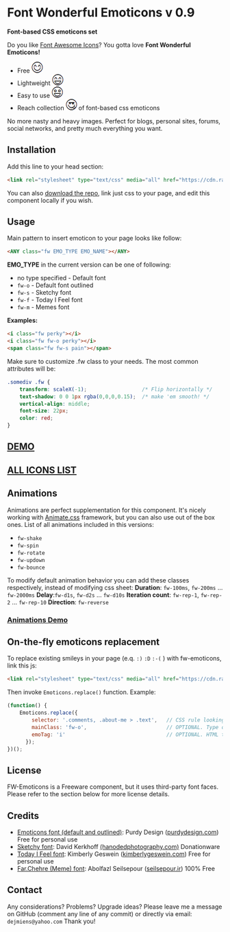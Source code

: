 # Font Wonderful Emoticons v 0.9
 **Font-based CSS emoticons set**

Do you like [Font Awesome Icons](http://fontawesome.io)? You gotta love **Font Wonderful Emoticons!**

- Free ![](demoimgs/smile.png)
- Lightweight ![](demoimgs/happy.png)
- Easy to use ![](demoimgs/amazed.png)
- Reach collection ![](demoimgs/inlove.png) of font-based css emoticons

No more nasty and heavy images. Perfect for blogs, personal sites, forums, social networks, and pretty much everything you want.

## Installation

Add this line to your head section:

```html
<link rel="stylesheet" type="text/css" media="all" href="https://cdn.rawgit.com/DamianSzGithub/fw-emoticons/master/fw_emoticons.css">
```

You can also [download the repo](https://github.com/DamianSzGithub/fw-emoticons/archive/master.zip), link just css to your page, and edit this component locally if you wish.

## Usage

Main pattern to insert emoticon to your page looks like follow:

```html
<ANY class="fw EMO_TYPE EMO_NAME"></ANY>
```

**EMO_TYPE** in the current version can be one of following:

- no type specified - Default font
- `fw-o` - Default font outlined
- `fw-s` - Sketchy font
- `fw-f` - Today I Feel font
- `fw-m` - Memes font

**Examples:**

```html
<i class="fw perky"></i>
<i class="fw fw-o perky"></i>
<span class="fw fw-s pain"></span>
```

Make sure to customize .fw class to your needs. The most common attributes will be:
```css
.somediv .fw {
    transform: scaleX(-1);                  /* Flip horizontally */
    text-shadow: 0 0 1px rgba(0,0,0,0.15);  /* make 'em smooth! */
    vertical-align: middle;
    font-size: 22px;
    color: red;
}
```

## [DEMO](https://cdn.rawgit.com/DamianSzGithub/fw-emoticons/master/demo/demo.html)
## [ALL ICONS LIST](https://cdn.rawgit.com/DamianSzGithub/fw-emoticons/master/demo/list.html)

## Animations

Animations are perfect supplementation for this component. It's nicely working with [Animate.css](https://daneden.github.io/animate.css/) framework, but you can also use out of the box ones. List of all animations included in this versions:

- `fw-shake`
- `fw-spin`
- `fw-rotate`
- `fw-updown`
- `fw-bounce`

To modify default animation behavior you can add these classes respectively, instead of modifying css sheet:
**Duration**: `fw-100ms`, `fw-200ms` ... `fw-2000ms`
**Delay**:`fw-d1s`, `fw-d2s` ... `fw-d10s`
**Iteration count**: `fw-rep-1`, `fw-rep-2` ... `fw-rep-10`
**Direction**: `fw-reverse`

### [Animations Demo](https://cdn.rawgit.com/DamianSzGithub/fw-emoticons/master/demo/animations.html)

## On-the-fly emoticons replacement

To replace existing smileys in your page (e.q. `:)` `:D` `:-(` ) with fw-emoticons, link this js:

```html
<link rel="stylesheet" type="text/css" media="all" href="https://cdn.rawgit.com/DamianSzGithub/fw-emoticons/master/fw_emoticons.js">
```

Then invoke `Emoticons.replace()` function. Example:

```javascript
(function() {
	Emoticons.replace({
		selector: '.comments, .about-me > .text',   // CSS rule looking for smileys
		mainClass: 'fw-o',                          // OPTIONAL. Type of emoticons
		emoTag: 'i'                                 // OPTIONAL. HTML tag of emoticons
	  });
})();
```


## License

FW-Emoticons is a Freeware component, but it uses third-party font faces. Please refer to the section below for more license details.

## Credits
- [Emoticons font (default and outlined)]("http://fontpro.com/emoticons-font-12006"): Purdy Design ([purdydesign.com]("http://www.purdydesign.com")) Free for personal use
- [Sketchy font]("http://fontpro.com/sketchy-smiley-font-14797"): David Kerkhoff [(hanodedphotography.com)]("http://www.hanodedphotography.com") Donationware
- [Today I Feel font]("http://fontpro.com/today-i-feel-font-3260"): Kimberly Geswein ([kimberlygeswein.com]("http://www.kimberlygeswein.com")) Free for personal use
- [Far.Chehre (Meme) font]("http://fontpro.com/far-chehre-font-9520"): Abolfazl Seilsepour ([seilsepour.ir]("http://www.seilsepour.ir")) 100% Free

## Contact
Any considerations? Problems? Upgrade ideas? Please leave me a message on GitHub (comment any line of any commit) or directly via email: `dejmiens@yahoo.com` Thank you!